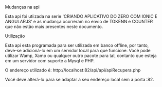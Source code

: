 Mudanças na api

Esta api foi utiizada na serie 'CRIANDO APLICATIVO DO ZERO COM IONIC E ANGULARJS' e as mudança ocorreram no envio de TOKENN e COUNTER que não estão mais presentes neste documento.

Utilização

Esta api esta programada para ser utilizada em banco offline, por tanto, deve-se adicioná-lo em um servidor local para que funcione. Você pode utilizar Wamp, Xamp ou qualquer outro pacote para tal, contanto que esteja em um servidor com suporte a Mysql e PHP.

O endereço utilizado é: http://localhost:82/api/api/apiRecupera.php

Você deve alterá-lo para se adaptar a seu endereço local sem a porta :82.